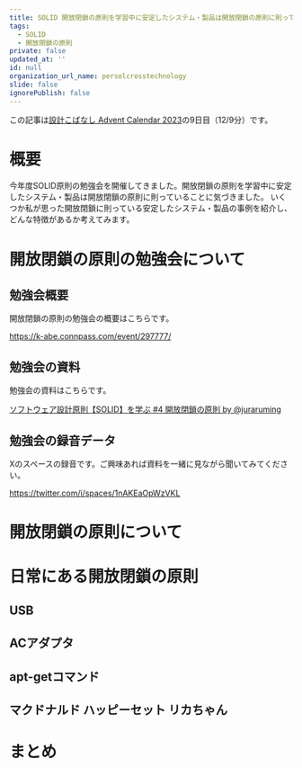 ```yaml
---
title: SOLID 開放閉鎖の原則を学習中に安定したシステム・製品は開放閉鎖の原則に則っていることに気づいた話
tags:
  - SOLID
  - 開放閉鎖の原則
private: false
updated_at: ''
id: null
organization_url_name: persolcrosstechnology
slide: false
ignorePublish: false
---
```

この記事は[設計こばなし Advent Calendar 2023](https://qiita.com/advent-calendar/2023/software_design_talk)の9日目（12/9分）です。

# 概要
今年度SOLID原則の勉強会を開催してきました。開放閉鎖の原則を学習中に安定したシステム・製品は開放閉鎖の原則に則っていることに気づきました。
いくつか私が思った開放閉鎖に則っている安定したシステム・製品の事例を紹介し、どんな特徴があるか考えてみます。

# 開放閉鎖の原則の勉強会について
## 勉強会概要
開放閉鎖の原則の勉強会の概要はこちらです。

https://k-abe.connpass.com/event/297777/


## 勉強会の資料
勉強会の資料はこちらです。

<script async class="docswell-embed" src="https://www.docswell.com/assets/libs/docswell-embed/docswell-embed.min.js" data-src="https://www.docswell.com/slide/5LL836/embed" data-aspect="0.5625"></script><div class="docswell-link"><a href="https://www.docswell.com/s/juraruming/5LL836-2023-10-26-074605">ソフトウェア設計原則【SOLID】を学ぶ #4 開放閉鎖の原則 by @juraruming</a></div>

## 勉強会の録音データ
Xのスペースの録音です。ご興味あれば資料を一緒に見ながら聞いてみてください。

https://twitter.com/i/spaces/1nAKEaOpWzVKL


# 開放閉鎖の原則について

# 日常にある開放閉鎖の原則

## USB

## ACアダプタ

## apt-getコマンド

## マクドナルド ハッピーセット リカちゃん


# まとめ
